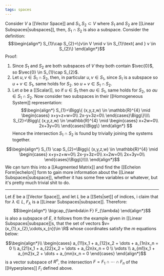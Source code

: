 ```yaml
---
tags: spaces
---
```

Consider $V$ a [[Vector Space]] and $S_{1},S_{2} \subset V$ where $S_{1}$ and $S_{2}$ are [[Linear Subspaces|subspaces]], then, $S_{1} \cap S_{2}$ is also a subspace. Consider the definition:
$$\begin{align*}
S_{1}\cap S_{2}=\{v\in V \mid v \in S_{1}\text{ and } v \in S_{2}\}
\end{align*}$$
Proof:
1. Since $S_{1}$ and $S_{2}$ are both subspaces of $V$ they both contain $\vec{0}$, so $\vec{0} \in S_{1}\cap S_{2}$.
2. Let $u,v \in S_{1}\cap S_{2}$, then, in particular $u,v \in S_1$, since $S_1$ is a subspace so $u+v \in S_{1}$, same holds for $S_{2}$. so $u+v \in S_{1}\cap S_{2}$.
3. Let $a$ be a [[Scalar]], so if $u \in S_1$ then $au\in S_1$, same holds for $S_{2}$, so $au \in S_{1}\cap S_{2}$.
Now consider two subspaces in their [[Homogeneous System]] representation:
$$\begin{align*}
S_{1}=\Bigg\{ (x,y,z,w) \in \mathbb{R}^{4} \mid \begin{cases}
x+y+z+w=0\\
2x-y+3z=0\\
\end{cases}\Bigg\}\\\\
S_{2}=\Bigg\{ (x,y,z,w) \in \mathbb{R}^{4} \mid \begin{cases}
x+2w=0\\
2x+3y=0\\
\end{cases}\Bigg\}
\end{align*}
$$
Hence the intersection $S_{1}\cap S_{2}$ is found by trivially joining the systems together.

$$\begin{align*}
S_{1} \cap S_{2}=\Bigg\{ (x,y,z,w) \in \mathbb{R}^{4} \mid \begin{cases}
x+y+z+w=0\\
2x-y+3z=0\\
x+2w=0\\
2x+3y=0\\
\end{cases}\Bigg\}\\\\
\end{align*}$$
We can turn this into a [[Augmented Matrix]] and find the [[Echelon Form|echelon]] form to gain more information about the [[Linear Subspaces|subspace]], whether it has some free variables or whatever, but it's pretty much trivial shit to do.
____
Let $E$ be a [[Vector Space]], and let $L$ be a [[Sets|set]] of indices, i claim that for $\lambda \in L$, $F_{\lambda}$ is a [[Linear Subspaces|subspace]]. Therefore:
$$\begin{align*}
\bigcap_{\lambda\in F} F_{\lambda} 
\end{align*}$$
is also a subspace of $E$, it follows from the example given in [[Linear Subspaces|subspace]]s, that the set of vectors $v=(x_{1},x_{2},\cdots,x_{n})\in \R$ whose coordinates satisfy the $m$ equations below:

$$\begin{align*}\\
\begin{cases}
a_{11}x_1 + a_{12}x_2 + \dots + a_{1n}x_n = 0 \\
a_{21}x_1 + a_{22}x_2 + \dots + a_{2n}x_n = 0 \\
\vdots \\
a_{m1}x_1 + a_{m2}x_2 + \dots + a_{mn}x_n = 0
\end{cases}
\end{align*}$$
is a vector subspace of $R^{n}$, the intersection $F=F_{1}\cap\cdots\cap F_{n}$ of the [[Hyperplanes]] $F_{i}$ defined above.